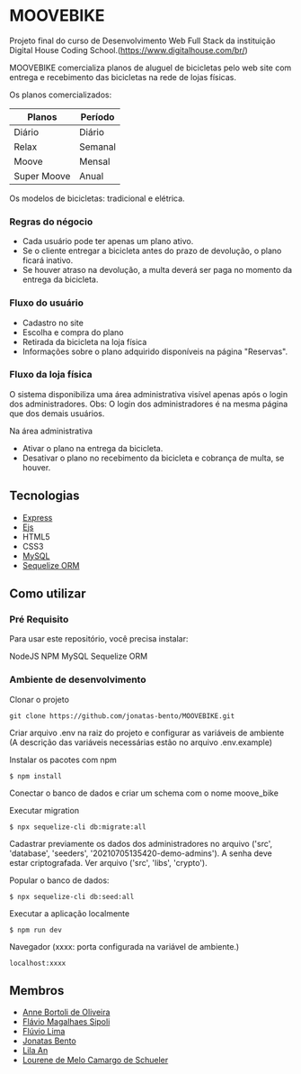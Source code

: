 # MOOVEBIKE

Projeto final do curso de Desenvolvimento Web Full Stack da instituição Digital House Coding School.(https://www.digitalhouse.com/br/)

MOOVEBIKE comercializa planos de aluguel de bicicletas pelo web site com entrega e recebimento das bicicletas na rede de lojas físicas.

Os planos comercializados:

| Planos      | Período |
| ----------- | ------- |
| Diário      | Diário  |
| Relax       | Semanal |
| Moove       | Mensal  |
| Super Moove | Anual   |

Os modelos de bicicletas: tradicional e elétrica.

### Regras do négocio

- Cada usuário pode ter apenas um plano ativo.
- Se o cliente entregar a bicicleta antes do prazo de devolução, o plano ficará inativo.
- Se houver atraso na devolução, a multa deverá ser paga no momento da entrega da bicicleta.

### Fluxo do usuário

- Cadastro no site
- Escolha e compra do plano
- Retirada da bicicleta na loja física
- Informações sobre o plano adquirido disponíveis na página "Reservas".

### Fluxo da loja física

O sistema disponibiliza uma área administrativa visível apenas após o login dos administradores.
Obs: O login dos administradores é na mesma página que dos demais usuários.

Na área administrativa
- Ativar o plano na entrega da bicicleta.
- Desativar o plano no recebimento da bicicleta e cobrança de multa, se houver.

## Tecnologias

- [Express](https://expressjs.com/pt-br/)
- [Ejs](https://ejs.co/)
- HTML5
- CSS3
- [MySQL](https://www.mysql.com/)
- [Sequelize ORM](https://sequelize.org/master/)

## Como utilizar

### Pré Requisito

Para usar este repositório, você precisa instalar:

NodeJS
NPM
MySQL
Sequelize ORM

### Ambiente de desenvolvimento

Clonar o projeto

```
git clone https://github.com/jonatas-bento/MOOVEBIKE.git
```

Criar arquivo .env na raiz do projeto e configurar as variáveis de ambiente
(A descrição das variáveis necessárias estão no arquivo .env.example)

Instalar os pacotes com npm

```
$ npm install
```

Conectar o banco de dados e criar um schema com o nome moove_bike

Executar migration

```
$ npx sequelize-cli db:migrate:all
```

Cadastrar previamente os dados dos administradores no arquivo ('src', 'database', 'seeders', '20210705135420-demo-admins').
A senha deve estar criptografada. Ver arquivo ('src', 'libs', 'crypto').

Popular o banco de dados:

```
$ npx sequelize-cli db:seed:all
```

Executar a aplicação localmente

```
$ npm run dev
```

Navegador (xxxx: porta configurada na variável de ambiente.)

```
localhost:xxxx
```

## Membros

- [Anne Bortoli de Oliveira](https://github.com/ANNEBORTOLI) 
- [Flávio Magalhaes Sipoli](https://github.com/flavio-sipoli) 
- [Flúvio Lima](https://github.com/Gh0ulbrz) 
- [Jonatas Bento](https://github.com/jonatas-bento) 
- [Lila An](https://github.com/lilex82) 
- [Lourene de Melo Camargo de Schueler](https://github.com/Lourene-MCSchueler)
